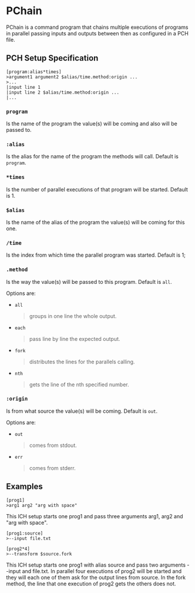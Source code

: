 # PChain

PChain is a command program that chains multiple executions of programs in parallel passing inputs and outputs between then as configured in a PCH file.

## PCH Setup Specification

```pch
[program:alias*times]
>argument1 argument2 $alias/time.method:origin ...
>...
|input line 1
|input line 2 $alias/time.method:origin ...
|...
```

### `program`

Is the name of the program the value(s) will be coming and also will be passed to.

### `:alias`

Is the alias for the name of the program the methods will call. Default is `program`.

### `*times`

Is the number of parallel executions of that program will be started. Default is 1.

### `$alias`

Is the name of the alias of the program the value(s) will be coming for this one.

### `/time`

Is the index from which time the parallel program was started. Default is 1;

### `.method`

Is the way the value(s) will be passed to this program. Default is `all`.

Options are:

- `all`
  > groups in one line the whole output.
- `each`
  > pass line by line the expected output.
- `fork`
  > distributes the lines for the parallels calling.
- `nth`
  > gets the line of the nth specified number.

### `:origin`

Is from what source the value(s) will be coming. Default is `out`.

Options are:

- `out`
  > comes from stdout.
- `err`
  > comes from stderr.

## Examples

```pch
[prog1]
>arg1 arg2 "arg with space"
```

This ICH setup starts one prog1 and pass three arguments arg1, arg2 and "arg with space".

```pch
[prog1:source]
>--input file.txt

[prog2*4]
>--transform $source.fork
```

This ICH setup starts one prog1 with alias source and pass two arguments --input and file.txt. In parallel four executions of prog2 will be started and they will each one of them ask for the output lines from source. In the fork method, the line that one execution of prog2 gets the others does not.
